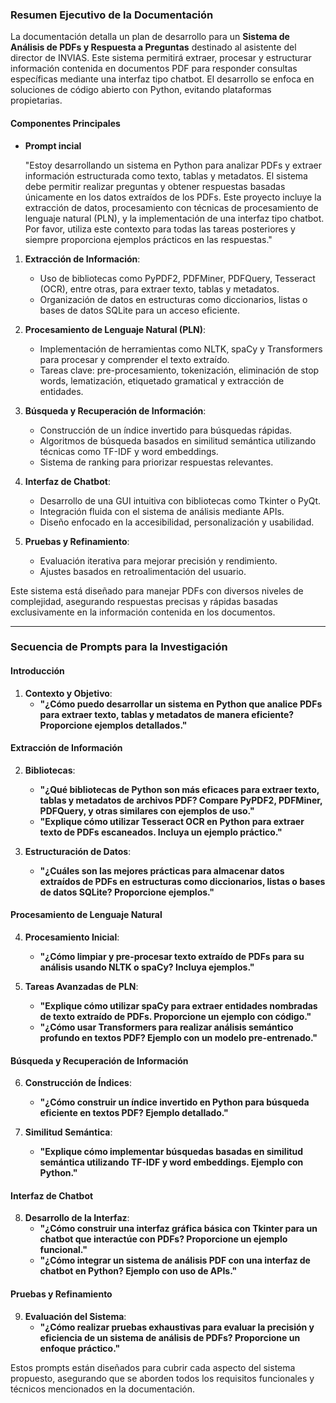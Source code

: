 ### Resumen Ejecutivo de la Documentación

La documentación detalla un plan de desarrollo para un **Sistema de Análisis de PDFs y Respuesta a Preguntas** destinado al asistente del director de INVIAS. Este sistema permitirá extraer, procesar y estructurar información contenida en documentos PDF para responder consultas específicas mediante una interfaz tipo chatbot. El desarrollo se enfoca en soluciones de código abierto con Python, evitando plataformas propietarias.

#### Componentes Principales

- **Prompt incial**

  "Estoy desarrollando un sistema en Python para analizar PDFs y extraer información estructurada como texto, tablas y metadatos. El sistema debe permitir realizar preguntas y obtener respuestas basadas únicamente en los datos extraídos de los PDFs. Este proyecto incluye la extracción de datos, procesamiento con técnicas de procesamiento de lenguaje natural (PLN), y la implementación de una interfaz tipo chatbot. Por favor, utiliza este contexto para todas las tareas posteriores y siempre proporciona ejemplos prácticos en las respuestas."

1. **Extracción de Información**:
   - Uso de bibliotecas como PyPDF2, PDFMiner, PDFQuery, Tesseract (OCR), entre otras, para extraer texto, tablas y metadatos.
   - Organización de datos en estructuras como diccionarios, listas o bases de datos SQLite para un acceso eficiente.

2. **Procesamiento de Lenguaje Natural (PLN)**:
   - Implementación de herramientas como NLTK, spaCy y Transformers para procesar y comprender el texto extraído.
   - Tareas clave: pre-procesamiento, tokenización, eliminación de stop words, lematización, etiquetado gramatical y extracción de entidades.

3. **Búsqueda y Recuperación de Información**:
   - Construcción de un índice invertido para búsquedas rápidas.
   - Algoritmos de búsqueda basados en similitud semántica utilizando técnicas como TF-IDF y word embeddings.
   - Sistema de ranking para priorizar respuestas relevantes.

4. **Interfaz de Chatbot**:
   - Desarrollo de una GUI intuitiva con bibliotecas como Tkinter o PyQt.
   - Integración fluida con el sistema de análisis mediante APIs.
   - Diseño enfocado en la accesibilidad, personalización y usabilidad.

5. **Pruebas y Refinamiento**:
   - Evaluación iterativa para mejorar precisión y rendimiento.
   - Ajustes basados en retroalimentación del usuario.

Este sistema está diseñado para manejar PDFs con diversos niveles de complejidad, asegurando respuestas precisas y rápidas basadas exclusivamente en la información contenida en los documentos.

---

### Secuencia de Prompts para la Investigación

#### Introducción
1. **Contexto y Objetivo**:
   - **"¿Cómo puedo desarrollar un sistema en Python que analice PDFs para extraer texto, tablas y metadatos de manera eficiente? Proporcione ejemplos detallados."**

#### Extracción de Información
2. **Bibliotecas**:
   - **"¿Qué bibliotecas de Python son más eficaces para extraer texto, tablas y metadatos de archivos PDF? Compare PyPDF2, PDFMiner, PDFQuery, y otras similares con ejemplos de uso."**
   - **"Explique cómo utilizar Tesseract OCR en Python para extraer texto de PDFs escaneados. Incluya un ejemplo práctico."**

3. **Estructuración de Datos**:
   - **"¿Cuáles son las mejores prácticas para almacenar datos extraídos de PDFs en estructuras como diccionarios, listas o bases de datos SQLite? Proporcione ejemplos."**

#### Procesamiento de Lenguaje Natural
4. **Procesamiento Inicial**:
   - **"¿Cómo limpiar y pre-procesar texto extraído de PDFs para su análisis usando NLTK o spaCy? Incluya ejemplos."**

5. **Tareas Avanzadas de PLN**:
   - **"Explique cómo utilizar spaCy para extraer entidades nombradas de texto extraído de PDFs. Proporcione un ejemplo con código."**
   - **"¿Cómo usar Transformers para realizar análisis semántico profundo en textos PDF? Ejemplo con un modelo pre-entrenado."**

#### Búsqueda y Recuperación de Información
6. **Construcción de Índices**:
   - **"¿Cómo construir un índice invertido en Python para búsqueda eficiente en textos PDF? Ejemplo detallado."**

7. **Similitud Semántica**:
   - **"Explique cómo implementar búsquedas basadas en similitud semántica utilizando TF-IDF y word embeddings. Ejemplo con Python."**

#### Interfaz de Chatbot
8. **Desarrollo de la Interfaz**:
   - **"¿Cómo construir una interfaz gráfica básica con Tkinter para un chatbot que interactúe con PDFs? Proporcione un ejemplo funcional."**
   - **"¿Cómo integrar un sistema de análisis PDF con una interfaz de chatbot en Python? Ejemplo con uso de APIs."**

#### Pruebas y Refinamiento
9. **Evaluación del Sistema**:
   - **"¿Cómo realizar pruebas exhaustivas para evaluar la precisión y eficiencia de un sistema de análisis de PDFs? Proporcione un enfoque práctico."**

Estos prompts están diseñados para cubrir cada aspecto del sistema propuesto, asegurando que se aborden todos los requisitos funcionales y técnicos mencionados en la documentación.
